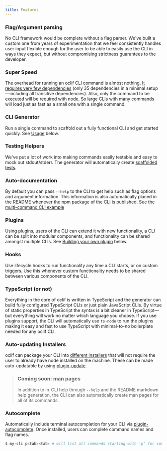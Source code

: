 ```yaml
---
title: Features
---
```


### Flag/Argument parsing

No CLI framework would be complete without a flag parser. We've built a custom one from years of experimentation that we feel consistently handles user input flexible enough for the user to be able to easily use the CLI in ways they expect, but without compromising strictness guarantees to the developer.

### Super Speed

The overhead for running an oclif CLI command is almost nothing. [It requires very few dependencies](https://www.npmjs.com/package/@oclif/command?activeTab=dependencies) (only 35 dependencies in a minimal setup—including all transitive dependencies). Also, only the command to be executed will be required with node. So large CLIs with many commands will load just as fast as a small one with a single command.

### CLI Generator

Run a single command to scaffold out a fully functional CLI and get started quickly. See [Usage](#-usage) below.

### Testing Helpers

We've put a lot of work into making commands easily testable and easy to mock out stdout/stderr. The generator will automatically create [scaffolded tests](https://github.com/oclif/example-multi-ts/blob/master/test/commands/hello.test.ts).

### Auto-documentation

By default you can pass `--help` to the CLI to get help such as flag options and argument information. This information is also automatically placed in the README whenever the npm package of the CLI is published. See the [multi-command CLI example](https://github.com/oclif/example-multi-ts)

### Plugins

Using plugins, users of the CLI can extend it with new functionality, a CLI can be split into modular components, and functionality can be shared amongst multiple CLIs. See [Building your own plugin](#-building-your-own-plugin) below.

### Hooks

Use lifecycle hooks to run functionality any time a CLI starts, or on custom triggers. Use this whenever custom functionality needs to be shared between various components of the CLI.

### TypeScript (or not)

Everything in the core of oclif is written in TypeScript and the generator can build fully configured TypeScript CLIs or just plain JavaScript CLIs. By virtue of static properties in TypeScript the syntax is a bit cleaner in TypeScript—but everything will work no matter which language you choose. If you use plugins support, the CLI will automatically use `ts-node` to run the plugins making it easy and fast to use TypeScript with minimal-to-no boilerplate needed for any oclif CLI.

### Auto-updating Installers

oclif can package your CLI into [different installers](releasing.md) that will not require the user to already have node installed on the machine. These can be made auto-updatable by using [plugin-update](https://github.com/oclif/plugin-update).

> ### Coming soon: man pages
> In addition to in-CLI help through `--help` and the README markdown help generation, the CLI can also automatically create man pages for all of its commands.

### Autocomplete

Automatically include terminal autocompletion for your CLI via [plugin-autocomplete](https://github.com/oclif/plugin-autocomplete). Once installed, users can complete command names and flag names.

```bash
$ my-cli p<tab><tab> # will list all commands starting with 'p' for completion
```
